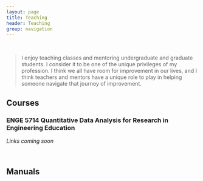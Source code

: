 ```yaml
---
layout: page
title: Teaching
header: Teaching
group: navigation
---
```

<br/>

> I enjoy teaching classes and mentoring undergraduate and graduate students. I 
consider it to be one of the unique privileges of my profession. I think we all have room
for improvement in our lives, and I think teachers and mentors have a unique role
to play in helping someone navigate that journey of improvement. 

## Courses

### ENGE 5714 Quantitative Data Analysis for Research in Engineering Education

_Links coming soon_

<!--- [[Syllabus Spring-2017](http://girke.bioinformatics.ucr.edu/GEN242/mydoc_syllabus.html)] -->



<br/>

## Manuals



